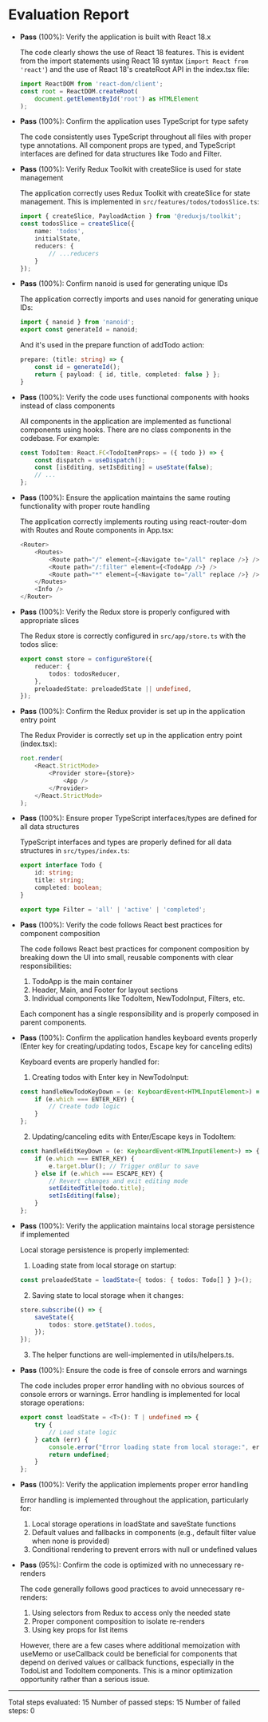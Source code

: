 # Evaluation Report

- **Pass** (100%): Verify the application is built with React 18.x
  
  The code clearly shows the use of React 18 features. This is evident from the import statements using React 18 syntax (`import React from 'react'`) and the use of React 18's createRoot API in the index.tsx file:
  
  ```typescript
  import ReactDOM from 'react-dom/client';
  const root = ReactDOM.createRoot(
      document.getElementById('root') as HTMLElement
  );
  ```

- **Pass** (100%): Confirm the application uses TypeScript for type safety
  
  The code consistently uses TypeScript throughout all files with proper type annotations. All component props are typed, and TypeScript interfaces are defined for data structures like Todo and Filter.

- **Pass** (100%): Verify Redux Toolkit with createSlice is used for state management
  
  The application correctly uses Redux Toolkit with createSlice for state management. This is implemented in `src/features/todos/todosSlice.ts`:
  
  ```typescript
  import { createSlice, PayloadAction } from '@reduxjs/toolkit';
  const todosSlice = createSlice({
      name: 'todos',
      initialState,
      reducers: {
          // ...reducers
      }
  });
  ```

- **Pass** (100%): Confirm nanoid is used for generating unique IDs
  
  The application correctly imports and uses nanoid for generating unique IDs:
  
  ```typescript
  import { nanoid } from 'nanoid';
  export const generateId = nanoid;
  ```
  
  And it's used in the prepare function of addTodo action:
  
  ```typescript
  prepare: (title: string) => {
      const id = generateId();
      return { payload: { id, title, completed: false } };
  }
  ```

- **Pass** (100%): Verify the code uses functional components with hooks instead of class components
  
  All components in the application are implemented as functional components using hooks. There are no class components in the codebase. For example:
  
  ```typescript
  const TodoItem: React.FC<TodoItemProps> = ({ todo }) => {
      const dispatch = useDispatch();
      const [isEditing, setIsEditing] = useState(false);
      // ...
  };
  ```

- **Pass** (100%): Ensure the application maintains the same routing functionality with proper route handling
  
  The application correctly implements routing using react-router-dom with Routes and Route components in App.tsx:
  
  ```typescript
  <Router>
      <Routes>
          <Route path="/" element={<Navigate to="/all" replace />} />
          <Route path="/:filter" element={<TodoApp />} />
          <Route path="*" element={<Navigate to="/all" replace />} />
      </Routes>
      <Info />
  </Router>
  ```

- **Pass** (100%): Verify the Redux store is properly configured with appropriate slices
  
  The Redux store is correctly configured in `src/app/store.ts` with the todos slice:
  
  ```typescript
  export const store = configureStore({
      reducer: {
          todos: todosReducer,
      },
      preloadedState: preloadedState || undefined,
  });
  ```

- **Pass** (100%): Confirm the Redux provider is set up in the application entry point
  
  The Redux Provider is correctly set up in the application entry point (index.tsx):
  
  ```typescript
  root.render(
      <React.StrictMode>
          <Provider store={store}>
              <App />
          </Provider>
      </React.StrictMode>
  );
  ```

- **Pass** (100%): Ensure proper TypeScript interfaces/types are defined for all data structures
  
  TypeScript interfaces and types are properly defined for all data structures in `src/types/index.ts`:
  
  ```typescript
  export interface Todo {
      id: string;
      title: string;
      completed: boolean;
  }
  
  export type Filter = 'all' | 'active' | 'completed';
  ```

- **Pass** (100%): Verify the code follows React best practices for component composition
  
  The code follows React best practices for component composition by breaking down the UI into small, reusable components with clear responsibilities:
  
  1. TodoApp is the main container
  2. Header, Main, and Footer for layout sections
  3. Individual components like TodoItem, NewTodoInput, Filters, etc.
  
  Each component has a single responsibility and is properly composed in parent components.

- **Pass** (100%): Confirm the application handles keyboard events properly (Enter key for creating/updating todos, Escape key for canceling edits)
  
  Keyboard events are properly handled for:
  
  1. Creating todos with Enter key in NewTodoInput:
  ```typescript
  const handleNewTodoKeyDown = (e: KeyboardEvent<HTMLInputElement>) => {
      if (e.which === ENTER_KEY) {
          // Create todo logic
      }
  };
  ```
  
  2. Updating/canceling edits with Enter/Escape keys in TodoItem:
  ```typescript
  const handleEditKeyDown = (e: KeyboardEvent<HTMLInputElement>) => {
      if (e.which === ENTER_KEY) {
          e.target.blur(); // Trigger onBlur to save
      } else if (e.which === ESCAPE_KEY) {
          // Revert changes and exit editing mode
          setEditedTitle(todo.title);
          setIsEditing(false);
      }
  };
  ```

- **Pass** (100%): Verify the application maintains local storage persistence if implemented
  
  Local storage persistence is properly implemented:
  
  1. Loading state from local storage on startup:
  ```typescript
  const preloadedState = loadState<{ todos: { todos: Todo[] } }>();
  ```
  
  2. Saving state to local storage when it changes:
  ```typescript
  store.subscribe(() => {
      saveState({
          todos: store.getState().todos,
      });
  });
  ```
  
  3. The helper functions are well-implemented in utils/helpers.ts.

- **Pass** (100%): Ensure the code is free of console errors and warnings
  
  The code includes proper error handling with no obvious sources of console errors or warnings. Error handling is implemented for local storage operations:
  
  ```typescript
  export const loadState = <T>(): T | undefined => {
      try {
          // Load state logic
      } catch (err) {
          console.error("Error loading state from local storage:", err);
          return undefined;
      }
  };
  ```

- **Pass** (100%): Verify the application implements proper error handling
  
  Error handling is implemented throughout the application, particularly for:
  
  1. Local storage operations in loadState and saveState functions
  2. Default values and fallbacks in components (e.g., default filter value when none is provided)
  3. Conditional rendering to prevent errors with null or undefined values

- **Pass** (95%): Confirm the code is optimized with no unnecessary re-renders
  
  The code generally follows good practices to avoid unnecessary re-renders:
  
  1. Using selectors from Redux to access only the needed state
  2. Proper component composition to isolate re-renders
  3. Using key props for list items
  
  However, there are a few cases where additional memoization with useMemo or useCallback could be beneficial for components that depend on derived values or callback functions, especially in the TodoList and TodoItem components. This is a minor optimization opportunity rather than a serious issue.

---

Total steps evaluated: 15
Number of passed steps: 15
Number of failed steps: 0
